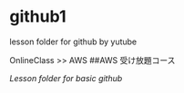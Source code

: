 # github1
lesson folder for github by yutube

OnlineClass >> AWS 
##AWS  受け放題コース

*Lesson folder for basic github*
